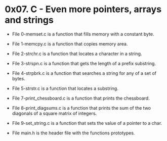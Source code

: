 # 0x07. C - Even more pointers, arrays and strings

- File 0-memset.c is a function that fills memory with a constant byte.

- File 1-memcpy.c is a function that copies memory area.

- File 2-strchr.c is a function that locates a character in a string.

- File 3-strspn.c is a function that gets the length of a prefix substring.

- File 4-strpbrk.c is a function that searches a string for any of a set of bytes.

- File 5-strstr.c is a function that locates a substring.

- File 7-print_chessboard.c is a function that prints the chessboard.

- File 8-print_diagsums.c is a function that prints the sum of the two diagonals of a square matrix of integers.

- File 9-set_string.c is a function that sets the value of a pointer to a char.

- File main.h is the header file with the functions prototypes.

